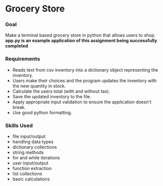 # Grocery Store

### Goal
Make a terminal based grocery store in python that allows users to shop.
**app.py is an example application of this assignment being successfully completed**

### Requirements
* Reads text from csv inventory into a dictionary object representing the inventory.
* Users make their choices and the program updates the inventory with the new quantity in stock.
* Calculate the users total (with and without tax).
* Save the updated inventory to the file.
* Apply appropriate input validation to ensure the application doesn't break.
* Use good python formatting.

### Skills Used
* file input/output
* handling data types
* dictionary collections
* string methods
* for and while iterations
* user input/output
* function extraction
* list collections
* basic calculations